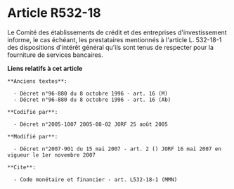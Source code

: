 # Article R532-18

Le Comité des établissements de crédit et des entreprises d'investissement informe, le cas échéant, les prestataires
mentionnés à l'article L. 532-18-1 des dispositions d'intérêt général qu'ils sont tenus de respecter pour la fourniture de
services bancaires.

**Liens relatifs à cet article**

	**Anciens textes**:

	  - Décret n°96-880 du 8 octobre 1996 - art. 16 (M)
	  - Décret n°96-880 du 8 octobre 1996 - art. 16 (Ab)

	**Codifié par**:

	  - Décret n°2005-1007 2005-08-02 JORF 25 août 2005

	**Modifié par**:

	  - Décret n°2007-901 du 15 mai 2007 - art. 2 () JORF 16 mai 2007 en vigueur le 1er novembre 2007

	**Cite**:

	  - Code monétaire et financier - art. L532-18-1 (MMN)
